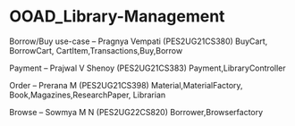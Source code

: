 # OOAD_Library-Management

Borrow/Buy use-case – Pragnya Vempati (PES2UG21CS380)
BuyCart, BorrowCart, CartItem,Transactions,Buy,Borrow

Payment – Prajwal V Shenoy (PES2UG21CS383)
Payment,LibraryController

Order – Prerana M (PES2UG21CS398)
Material,MaterialFactory, Book,Magazines,ResearchPaper, Librarian

Browse – Sowmya M N (PES2UG22CS820)
Borrower,Browserfactory
